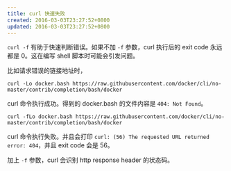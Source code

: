 ```yaml
---
title: curl 快速失败
created: 2016-03-03T23:27:52+0800
updated: 2016-03-03T23:27:52+0800
---
```



`curl -f` 有助于快速判断错误。如果不加 `-f` 参数，curl 执行后的 exit code 永远都是 0。这在编写 shell 脚本时可能会引发问题。

比如请求错误的链接地址时，

`curl -Lo docker.bash https://raw.githubusercontent.com/docker/cli/no-master/contrib/completion/bash/docker`

curl 命令执行成功。得到的 docker.bash 的文件内容是 `404: Not Found`。

`curl -fLo docker.bash https://raw.githubusercontent.com/docker/cli/no-master/contrib/completion/bash/docker`

curl 命令执行失败。并且会打印 `curl: (56) The requested URL returned error: 404`，并且 exit code 会是 56。

加上 `-f` 参数，curl 会识别 http response header 的状态码。
